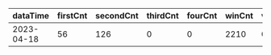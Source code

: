 |dataTime|firstCnt|secondCnt|thirdCnt|fourCnt|winCnt|vrate|wrate|
|-|-|-|-|-|-|-|-|
|2023-04-18|56|126|0|0|2210|0%|0%|